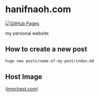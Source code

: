 # hanifnaoh.com

[![GitHub Pages](https://github.com/HanifNaOH/hanifnaoh.github.io/actions/workflows/gh-pages.yml/badge.svg)](https://github.com/HanifNaOH/hanifnaoh.github.io/actions/workflows/gh-pages.yml)

my personal website

## How to create a new post

```bash
hugo new posts/name-of-my-post/index.md
```

## Host Image

([imgchest.com](https://imgchest.com))

